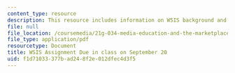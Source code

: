 ```yaml
---
content_type: resource
description: This resource includes information on WSIS background and goals.
file: null
file_location: /coursemedia/21g-034-media-education-and-the-marketplace-fall-2005/f1d71033377bad248f2e012dfec4d3f5_MIT21G_034F05_wsis_assign.pdf
file_type: application/pdf
resourcetype: Document
title: WSIS Assignment Due in class on September 20
uid: f1d71033-377b-ad24-8f2e-012dfec4d3f5
---
```

